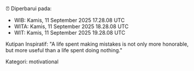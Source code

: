 ⏰ Diperbarui pada:
- WIB: Kamis, 11 September 2025 17.28.08 UTC
- WITA: Kamis, 11 September 2025 18.28.08 UTC
- WIT: Kamis, 11 September 2025 19.28.08 UTC

Kutipan Inspiratif:
"A life spent making mistakes is not only more honorable, but more useful than a life spent doing nothing."


Kategori: motivational

